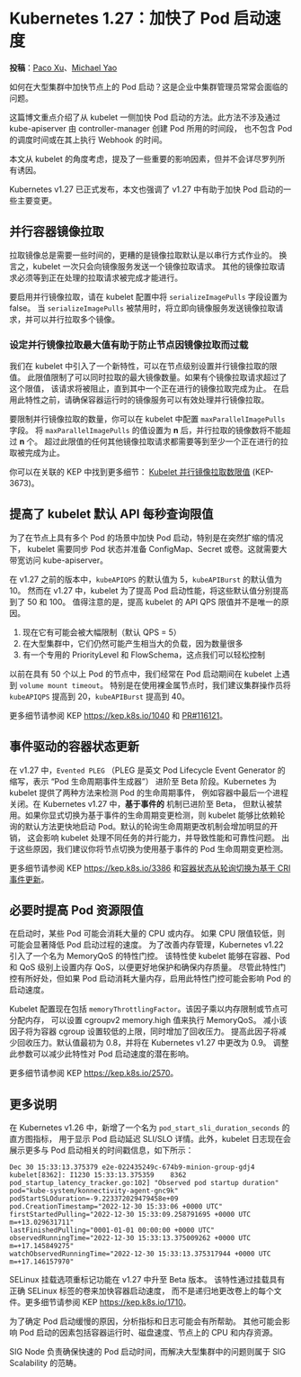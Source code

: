 # Kubernetes 1.27：加快了 Pod 启动速度

**投稿**：[Paco Xu](https://github.com/pacoxu)、[Michael Yao](https://github.com/windsonsea)

如何在大型集群中加快节点上的 Pod 启动？这是企业中集群管理员常常会面临的问题。

这篇博文重点介绍了从 kubelet 一侧加快 Pod 启动的方法。此方法不涉及通过
kube-apiserver 由 controller-manager 创建 Pod 所用的时间段，
也不包含 Pod 的调度时间或在其上执行 Webhook 的时间。

本文从 kubelet 的角度考虑，提及了一些重要的影响因素，但并不会详尽罗列所有诱因。

Kubernetes v1.27 已正式发布，本文也强调了 v1.27 中有助于加快 Pod 启动的一些主要变更。

## 并行容器镜像拉取

拉取镜像总是需要一些时间的，更糟的是镜像拉取默认是以串行方式作业的。
换言之，kubelet 一次只会向镜像服务发送一个镜像拉取请求。
其他的镜像拉取请求必须等到正在处理的拉取请求被完成才能进行。

要启用并行镜像拉取，请在 kubelet 配置中将 `serializeImagePulls` 字段设置为 false。
当 `serializeImagePulls` 被禁用时，将立即向镜像服务发送镜像拉取请求，并可以并行拉取多个镜像。

### 设定并行镜像拉取最大值有助于防止节点因镜像拉取而过载

我们在 kubelet 中引入了一个新特性，可以在节点级别设置并行镜像拉取的限值。
此限值限制了可以同时拉取的最大镜像数量。如果有个镜像拉取请求超过了这个限值，
该请求将被阻止，直到其中一个正在进行的镜像拉取完成为止。
在启用此特性之前，请确保容器运行时的镜像服务可以有效处理并行镜像拉取。

要限制并行镜像拉取的数量，你可以在 kubelet 中配置 `maxParallelImagePulls` 字段。
将 `maxParallelImagePulls` 的值设置为 **n** 后，并行拉取的镜像数将不能超过 **n** 个。
超过此限值的任何其他镜像拉取请求都需要等到至少一个正在进行的拉取被完成为止。

你可以在关联的 KEP 中找到更多细节：
[Kubelet 并行镜像拉取数限值](https://kep.k8s.io/3673) (KEP-3673)。

## 提高了 kubelet 默认 API 每秒查询限值

为了在节点上具有多个 Pod 的场景中加快 Pod 启动，特别是在突然扩缩的情况下，
kubelet 需要同步 Pod 状态并准备 ConfigMap、Secret 或卷。这就需要大带宽访问 kube-apiserver。

在 v1.27 之前的版本中，`kubeAPIQPS` 的默认值为 5，`kubeAPIBurst` 的默认值为 10。
然而在 v1.27 中，kubelet 为了提高 Pod 启动性能，将这些默认值分别提高到了 50 和 100。
值得注意的是，提高 kubelet 的 API QPS 限值并不是唯一的原因。

1. 现在它有可能会被大幅限制（默认 QPS = 5）
2. 在大型集群中，它们仍然可能产生相当大的负载，因为数量很多
3. 有一个专用的 PriorityLevel 和 FlowSchema，这点我们可以轻松控制

以前在具有 50 个以上 Pod 的节点中，我们经常在 Pod 启动期间在 kubelet 上遇到 `volume mount timeout`。
特别是在使用裸金属节点时，我们建议集群操作员将 `kubeAPIQPS` 提高到 20，`kubeAPIBurst` 提高到 40。

更多细节请参阅 KEP <https://kep.k8s.io/1040> 和
[PR#116121](https://github.com/kubernetes/kubernetes/pull/116121)。

## 事件驱动的容器状态更新

在 v1.27 中，`Evented PLEG`
（PLEG 是英文 Pod Lifecycle Event Generator 的缩写，表示 “Pod 生命周期事件生成器”）
进阶至 Beta 阶段。Kubernetes 为 kubelet 提供了两种方法来检测 Pod 的生命周期事件，
例如容器中最后一个进程关闭。在 Kubernetes v1.27 中，**基于事件的** 机制已进阶至 Beta，
但默认被禁用。如果你显式切换为基于事件的生命周期变更检测，则 kubelet
能够比依赖轮询的默认方法更快地启动 Pod。默认的轮询生命周期更改机制会增加明显的开销，
这会影响 kubelet 处理不同任务的并行能力，并导致性能和可靠性问题。
出于这些原因，我们建议你将节点切换为使用基于事件的 Pod 生命周期变更检测。

更多细节请参阅 KEP <https://kep.k8s.io/3386>
和[容器状态从轮询切换为基于 CRI 事件更新](https://kubernetes.io/docs/tasks/administer-cluster/switch-to-evented-pleg/)。

## 必要时提高 Pod 资源限值

在启动时，某些 Pod 可能会消耗大量的 CPU 或内存。
如果 CPU 限值较低，则可能会显著降低 Pod 启动过程的速度。
为了改善内存管理，Kubernetes v1.22 引入了一个名为 MemoryQoS 的特性门控。
该特性使 kubelet 能够在容器、Pod 和 QoS 级别上设置内存 QoS，以便更好地保护和确保内存质量。
尽管此特性门控有所好处，但如果 Pod 启动消耗大量内存，启用此特性门控可能会影响 Pod 的启动速度。

Kubelet 配置现在包括 `memoryThrottlingFactor`。该因子乘以内存限制或节点可分配内存，
可以设置 cgroupv2 memory.high 值来执行 MemoryQoS。
减小该因子将为容器 cgroup 设置较低的上限，同时增加了回收压力。
提高此因子将减少回收压力。默认值最初为 0.8，并将在 Kubernetes v1.27 中更改为 0.9。
调整此参数可以减少此特性对 Pod 启动速度的潜在影响。

更多细节请参阅 KEP <https://kep.k8s.io/2570>。

## 更多说明

在 Kubernetes v1.26 中，新增了一个名为 `pod_start_sli_duration_seconds` 的直方图指标，
用于显示 Pod 启动延迟 SLI/SLO 详情。此外，kubelet 日志现在会展示更多与 Pod 启动相关的时间戳信息，如下所示：

```
Dec 30 15:33:13.375379 e2e-022435249c-674b9-minion-group-gdj4 kubelet[8362]: I1230 15:33:13.375359    8362
pod_startup_latency_tracker.go:102] "Observed pod startup duration" pod="kube-system/konnectivity-agent-gnc9k"
podStartSLOduration=-9.223372029479458e+09 pod.CreationTimestamp="2022-12-30 15:33:06 +0000 UTC"
firstStartedPulling="2022-12-30 15:33:09.258791695 +0000 UTC m=+13.029631711"
lastFinishedPulling="0001-01-01 00:00:00 +0000 UTC"
observedRunningTime="2022-12-30 15:33:13.375009262 +0000 UTC m=+17.145849275"
watchObservedRunningTime="2022-12-30 15:33:13.375317944 +0000 UTC m=+17.146157970"
```

SELinux 挂载选项重标记功能在 v1.27 中升至 Beta 版本。
该特性通过挂载具有正确 SELinux 标签的卷来加快容器启动速度，
而不是递归地更改卷上的每个文件。更多细节请参阅 KEP <https://kep.k8s.io/1710>。

为了确定 Pod 启动缓慢的原因，分析指标和日志可能会有所帮助。
其他可能会影响 Pod 启动的因素包括容器运行时、磁盘速度、节点上的 CPU 和内存资源。

SIG Node 负责确保快速的 Pod 启动时间，而解决大型集群中的问题则属于 SIG Scalability 的范畴。
